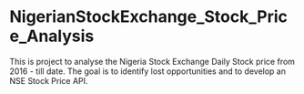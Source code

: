 # NigerianStockExchange_Stock_Price_Analysis
This is project to analyse  the Nigeria Stock Exchange Daily Stock price from 2016 - till date.
The goal is to identify lost opportunities  and to develop an NSE Stock Price API.  
